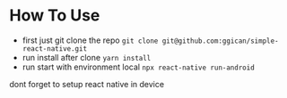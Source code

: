  # How To Use 

-  first just git clone the repo ```git clone git@github.com:ggican/simple-react-native.git```
- run install after clone ```yarn install```
- run start with environment local ```npx react-native run-android```

dont forget to setup react native in device
